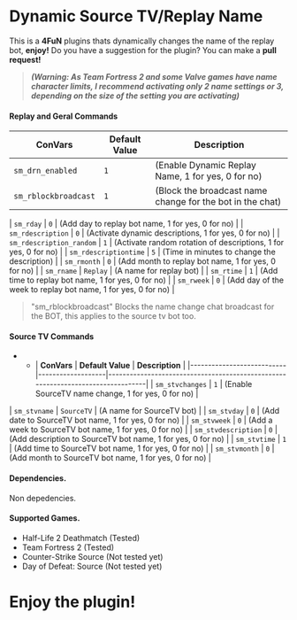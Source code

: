 # Dynamic Source TV/Replay Name
This is a **4FuN** plugins thats dynamically changes the name of the replay bot, **enjoy!**
Do you have a suggestion for the plugin? You can make a **pull request!**

> ***(Warning: As Team Fortress 2 and some Valve games have name character limits, I recommend activating only 2 name settings or 3, depending on the size of the setting you are activating)***

#### Replay and Geral Commands

| **ConVars**               | **Default Value** | **Description**                                                                 |
|---------------------------|-------------------|---------------------------------------------------------------------------------|
| `sm_drn_enabled`          | `1`               | (Enable Dynamic Replay Name, 1 for yes, 0 for no)                               |
| `sm_rblockbroadcast`      | `1`               | (Block the broadcast name change for the bot in the chat)                       |

| `sm_rday`                 | `0`               | (Add day to replay bot name, 1 for yes, 0 for no)                               |
| `sm_rdescription`         | `0`               | (Activate dynamic descriptions, 1 for yes, 0 for no)                            |
| `sm_rdescription_random`  | `1`               | (Activate random rotation of descriptions, 1 for yes, 0 for no)                 |
| `sm_rdescriptiontime`     | `5`               | (Time in minutes to change the description)                                     |
| `sm_rmonth`               | `0`               | (Add month to replay bot name, 1 for yes, 0 for no)                             |
| `sm_rname`                | `Replay`          | (A name for replay bot)                                                         |
| `sm_rtime`                | `1`               | (Add time to replay bot name, 1 for yes, 0 for no)                              |
| `sm_rweek`                | `0`               | (Add day of the week to replay bot name, 1 for yes, 0 for no)                   |

> "sm_rblockbroadcast" Blocks the name change chat broadcast for the BOT, this applies to the source tv bot too.

#### Source TV Commands

- - | **ConVars**                | **Default Value** | **Description**                                                                 |
|---------------------------|-------------------|---------------------------------------------------------------------------------|
| `sm_stvchanges`           | `1`               | (Enable SourceTV name change, 1 for yes, 0 for no)                              |

| `sm_stvname`              | `SourceTV`        | (A name for SourceTV bot)                                                       |
| `sm_stvday`               | `0`               | (Add date to SourceTV bot name, 1 for yes, 0 for no)                            |
| `sm_stvweek`              | `0`               | (Add a week to SourceTV bot name, 1 for yes, 0 for no)                          |
| `sm_stvdescription`       | `0`               | (Add description to SourceTV bot name, 1 for yes, 0 for no)                     |
| `sm_stvtime`              | `1`               | (Add time to SourceTV bot name, 1 for yes, 0 for no)                            |
| `sm_stvmonth`             | `0`               | (Add month to SourceTV bot name, 1 for yes, 0 for no)                           |

#### Dependencies.
Non depedencies.

#### Supported Games.
- Half-Life 2 Deathmatch (Tested)
- Team Fortress 2 (Tested)
- Counter-Strike Source (Not tested yet)
- Day of Defeat: Source (Not tested yet)

# **Enjoy the plugin!**
